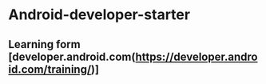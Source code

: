 # Android-developer-starter

## Learning form [developer.android.com(https://developer.android.com/training/)]

